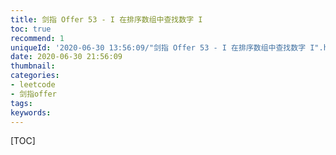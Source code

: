```yaml
---
title: 剑指 Offer 53 - I 在排序数组中查找数字 I
toc: true
recommend: 1
uniqueId: '2020-06-30 13:56:09/"剑指 Offer 53 - I 在排序数组中查找数字 I".html'
date: 2020-06-30 21:56:09
thumbnail:
categories:
- leetcode
- 剑指offer
tags:
keywords:
---
```


[TOC]

<!--more-->
